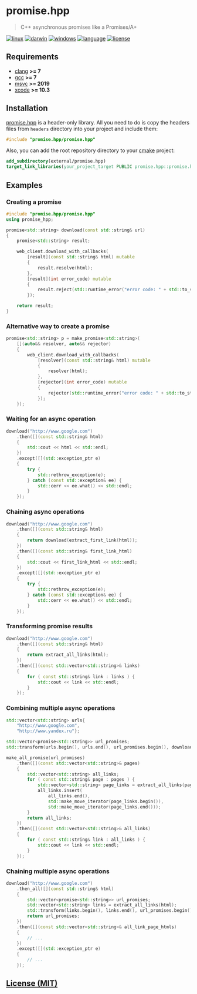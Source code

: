 # promise.hpp

> C++ asynchronous promises like a Promises/A+

[![linux][badge.linux]][linux]
[![darwin][badge.darwin]][darwin]
[![windows][badge.windows]][windows]
[![language][badge.language]][language]
[![license][badge.license]][license]

[badge.darwin]: https://img.shields.io/github/actions/workflow/status/BlackMATov/promise.hpp/.github/workflows/darwin.yml?label=Xcode&logo=xcode
[badge.linux]: https://img.shields.io/github/actions/workflow/status/BlackMATov/promise.hpp/.github/workflows/linux.yml?label=GCC%2FClang&logo=linux
[badge.windows]: https://img.shields.io/github/actions/workflow/status/BlackMATov/promise.hpp/.github/workflows/windows.yml?label=Visual%20Studio&logo=visual-studio
[badge.language]: https://img.shields.io/badge/language-C%2B%2B17-yellow
[badge.license]: https://img.shields.io/badge/license-MIT-blue

[darwin]: https://github.com/BlackMATov/promise.hpp/actions?query=workflow%3Adarwin
[linux]: https://github.com/BlackMATov/promise.hpp/actions?query=workflow%3Alinux
[windows]: https://github.com/BlackMATov/promise.hpp/actions?query=workflow%3Awindows
[language]: https://en.wikipedia.org/wiki/C%2B%2B17
[license]: https://en.wikipedia.org/wiki/MIT_License

[promise]: https://github.com/BlackMATov/promise.hpp

## Requirements

- [clang](https://clang.llvm.org/) **>= 7**
- [gcc](https://www.gnu.org/software/gcc/) **>= 7**
- [msvc](https://visualstudio.microsoft.com/) **>= 2019**
- [xcode](https://developer.apple.com/xcode/) **>= 10.3**

## Installation

[promise.hpp][promise] is a header-only library. All you need to do is copy the headers files from `headers` directory into your project and include them:

```cpp
#include "promise.hpp/promise.hpp"
```

Also, you can add the root repository directory to your [cmake](https://cmake.org) project:

```cmake
add_subdirectory(external/promise.hpp)
target_link_libraries(your_project_target PUBLIC promise.hpp::promise.hpp)
```

## Examples

### Creating a promise

```cpp
#include "promise.hpp/promise.hpp"
using promise_hpp;

promise<std::string> download(const std::string& url)
{
    promise<std::string> result;

    web_client.download_with_callbacks(
        [result](const std::string& html) mutable
        {
            result.resolve(html);
        },
        [result](int error_code) mutable
        {
            result.reject(std::runtime_error("error code: " + std::to_string(error_code)));
        });

    return result;
}
```

### Alternative way to create a promise

```cpp
promise<std::string> p = make_promise<std::string>(
    [](auto&& resolver, auto&& rejector)
    {
        web_client.download_with_callbacks(
            [resolver](const std::string& html) mutable
            {
                resolver(html);
            },
            [rejector](int error_code) mutable
            {
                rejector(std::runtime_error("error code: " + std::to_string(error_code)));
            });
    });
```

### Waiting for an async operation

```cpp
download("http://www.google.com")
    .then([](const std::string& html)
    {
        std::cout << html << std::endl;
    })
    .except([](std::exception_ptr e)
    {
        try {
            std::rethrow_exception(e);
        } catch (const std::exception& ee) {
            std::cerr << ee.what() << std::endl;
        }
    });
```

### Chaining async operations

```cpp
download("http://www.google.com")
    .then([](const std::string& html)
    {
        return download(extract_first_link(html));
    })
    .then([](const std::string& first_link_html)
    {
        std::cout << first_link_html << std::endl;
    })
    .except([](std::exception_ptr e)
    {
        try {
            std::rethrow_exception(e);
        } catch (const std::exception& ee) {
            std::cerr << ee.what() << std::endl;
        }
    });
```

### Transforming promise results

```cpp
download("http://www.google.com")
    .then([](const std::string& html)
    {
        return extract_all_links(html);
    })
    .then([](const std::vector<std::string>& links)
    {
        for ( const std::string& link : links ) {
            std::cout << link << std::endl;
        }
    });
```

### Combining multiple async operations

```cpp
std::vector<std::string> urls{
    "http://www.google.com",
    "http://www.yandex.ru"};

std::vector<promise<std::string>> url_promises;
std::transform(urls.begin(), urls.end(), url_promises.begin(), download);

make_all_promise(url_promises)
    .then([](const std::vector<std::string>& pages)
    {
        std::vector<std::string> all_links;
        for ( const std::string& page : pages ) {
            std::vector<std::string> page_links = extract_all_links(page);
            all_links.insert(
                all_links.end(),
                std::make_move_iterator(page_links.begin()),
                std::make_move_iterator(page_links.end()));
        }
        return all_links;
    })
    .then([](const std::vector<std::string>& all_links)
    {
        for ( const std::string& link : all_links ) {
            std::cout << link << std::endl;
        }
    });
```

### Chaining multiple async operations

```cpp
download("http://www.google.com")
    .then_all([](const std::string& html)
    {
        std::vector<promise<std::string>> url_promises;
        std::vector<std::string> links = extract_all_links(html);
        std::transform(links.begin(), links.end(), url_promises.begin(), download);
        return url_promises;
    })
    .then([](const std::vector<std::string>& all_link_page_htmls)
    {
        // ...
    })
    .except([](std::exception_ptr e)
    {
        // ...
    });
```

## [License (MIT)](./LICENSE.md)
